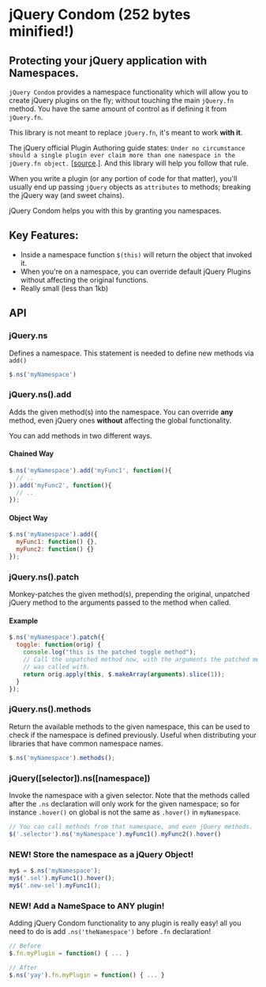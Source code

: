# jQuery Condom (252 bytes minified!)
## Protecting your jQuery application with Namespaces.

`jQuery Condom` provides a namespace functionality which will allow you to create jQuery plugins on the fly; without touching the main `jQuery.fn` method. You have the same amount of control as if defining it from `jQuery.fn`.

This library is not meant to replace `jQuery.fn`, it's meant to work **with it**. 

The jQuery official Plugin Authoring guide states: `Under no circumstance should a single plugin ever claim more than one namespace in the jQuery.fn object.` [[source](http://docs.jquery.com/Plugins/Authoring#Plugin_Methods).]. And this library will help you follow that rule.

When you write a plugin (or any portion of code for that matter), you'll usually end up passing `jQuery` objects as `attributes` to methods; breaking the jQuery way (and sweet chains).

jQuery Condom helps you with this by granting you namespaces.

## Key Features:

* Inside a namespace function `$(this)` will return the object that invoked it.
* When you're on a namespace, you can override default jQuery Plugins without affecting the original functions.
* Really small (less than 1kb)

## API

### jQuery.ns
Defines a namespace. This statement is needed to define new methods via `add()`

```javascript
$.ns('myNamespace')
```

### jQuery.ns().add
Adds the given method(s) into the namespace. You can override **any** method, even jQuery ones **without** affecting the global functionality. 

You can add methods in two different ways.

#### Chained Way
```javascript
$.ns('myNamespace').add('myFunc1', function(){
  // ..
}).add('myFunc2', function(){
  // ..
});
```
    
#### Object Way
```javascript
$.ns('myNamespace').add({
  myFunc1: function() {},
  myFunc2: function() {}
});
```

### jQuery.ns().patch
Monkey-patches the given method(s), prepending the original, unpatched jQuery method to the arguments passed to the method when called.

#### Example
```javascript
$.ns('myNamespace').patch({
  toggle: function(orig) {
    console.log("this is the patched toggle method");
    // Call the unpatched method now, with the arguments the patched method
    // was called with.
    return orig.apply(this, $.makeArray(arguments).slice(1));
  }
});
```

### jQuery.ns().methods
Return the available methods to the given namespace, this can be used to check if the namespace is defined previously. Useful when distributing your libraries that have common namespace names. 

```javascript
$.ns('myNamespace').methods();
```

  
### jQuery([selector]).ns([namespace])
Invoke the namespace with a given selector. Note that the methods called after the `.ns` declaration will only work for the given namespace; so for instance `.hover()` on global is not the same as `.hover()` in `myNamespace`.

```javascript
// You can call methods from that namespace, and even jQuery methods.
$('.selector').ns('myNamespace').myFunc1().myFunc2().hover()
```

### NEW! Store the namespace as a jQuery Object!

```javascript
my$ = $.ns('myNamespace');
my$('.sel').myFunc1().hover();
my$('.new-sel').myFunc1();
```

### NEW! Add a NameSpace to ANY plugin!

Adding jQuery Condom functionality to any plugin is really easy! all you need to do is add `.ns('theNamespace')` before `.fn` declaration!

```javascript
// Before
$.fn.myPlugin = function() { ... }

// After
$.ns('yay').fn.myPlugin = function() { ... }

```

